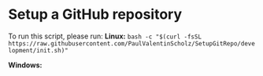 # Setup a GitHub repository

To run this script, please run:
**Linux:**
`````bash -c "$(curl -fsSL https://raw.githubusercontent.com/PaulValentinScholz/SetupGitRepo/development/init.sh)"`````

**Windows:**
